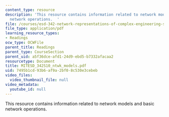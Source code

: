 ```yaml
---
content_type: resource
description: 'This resource contains information related to network models and basic
  network operations.  '
file: /courses/esd-342-network-representations-of-complex-engineering-systems-spring-2010/7495b1cd93b6af9a2bf08c530e3cebeb_MITESD_342S10_ntwk_models.pdf
file_type: application/pdf
learning_resource_types:
- Readings
ocw_type: OCWFile
parent_title: Readings
parent_type: CourseSection
parent_uid: a5f36dce-afd1-24d9-ebd5-b7332afacaa2
resourcetype: Document
title: MITESD_342S10_ntwk_models.pdf
uid: 7495b1cd-93b6-af9a-2bf0-8c530e3cebeb
video_files:
  video_thumbnail_file: null
video_metadata:
  youtube_id: null
---
```

This resource contains information related to network models and basic network operations.  

